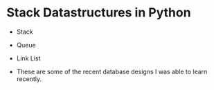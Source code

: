 # Stack Datastructures in Python 

* Stack
* Queue
* Link List 

* These are some of the recent database designs I was able to learn recently.